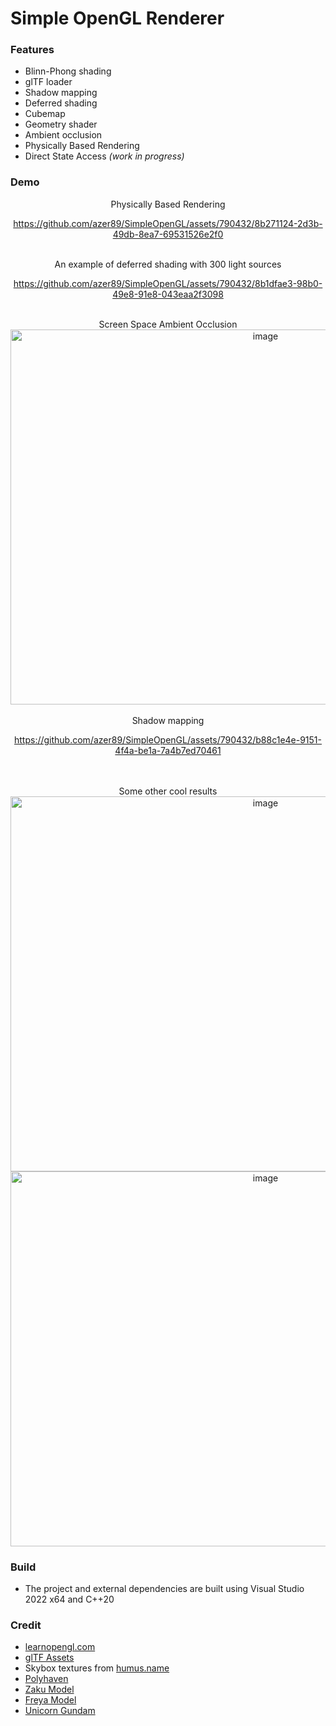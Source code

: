 # Simple OpenGL Renderer

### Features
* Blinn-Phong shading
* glTF loader
* Shadow mapping
* Deferred shading
* Cubemap
* Geometry shader
* Ambient occlusion
* Physically Based Rendering
* Direct State Access <em>(work in progress)</em>

### Demo
<div align="center">
Physically Based Rendering
<br/>


https://github.com/azer89/SimpleOpenGL/assets/790432/8b271124-2d3b-49db-8ea7-69531526e2f0




<br/>
An example of deferred shading with 300 light sources

https://github.com/azer89/SimpleOpenGL/assets/790432/8b1dfae3-98b0-49e8-91e8-043eaa2f3098

<br/>
Screen Space Ambient Occlusion

<img width="800" height="600" alt="image" src="https://github.com/azer89/SimpleOpenGL/assets/790432/a5a9ae9e-a544-469c-b159-90a3bd94ca25">



<br/>
<br/>
Shadow mapping



https://github.com/azer89/SimpleOpenGL/assets/790432/b88c1e4e-9151-4f4a-be1a-7a4b7ed70461




<br/>
<br/>
Some other cool results

<br/>
<img width="800" height="600" alt="image" src="https://github.com/azer89/SimpleOpenGL/assets/790432/9d3efcf9-bea8-4562-a200-db6ace329e85">

<img width="800" height="600" alt="image" src="https://github.com/azer89/SimpleOpenGL/assets/790432/bab88bd1-6a79-4218-b553-32599bed920b">

<!--<img width="400" height="300" alt="PBR" src="https://github.com/azer89/SimpleOpenGL/assets/790432/d4c44a9b-ee31-40cb-94ec-15010058768d">

<img width="400" height="300" alt="PBR" src="https://github.com/azer89/SimpleOpenGL/assets/790432/d9b9ea15-20c3-46c1-8169-9a4599501179">

<img width="400" height="300" alt="PBR" src="https://github.com/azer89/SimpleOpenGL/assets/790432/2205127f-b56c-4b49-a4d9-ea9b1d1b7c52">

<img width="400" height="300" alt="Deferred Shading" src="https://github.com/azer89/SimpleOpenGL/assets/790432/1c01a0ad-c3c3-4374-bc8e-9bd71313e499">

<img width="400" height="300" alt="Skybox" src="https://github.com/azer89/SimpleOpenGL/assets/790432/ae47eeea-0464-442c-85f2-d3223554585a">-->



</div>

### Build
* The project and external dependencies are built using Visual Studio 2022 x64 and C++20

### Credit
* [learnopengl.com](https://learnopengl.com/)
* [glTF Assets](https://github.com/KhronosGroup/glTF-Sample-Assets)
* Skybox textures from [humus.name](https://www.humus.name/index.php?page=Textures)
* [Polyhaven](https://polyhaven.com/)
* [Zaku Model](https://sketchfab.com/3d-models/zaku-ii-730a08b171aa4ac0a43131752150acfb)
* [Freya Model](https://sketchfab.com/3d-models/freya-crescent-6d8eae57c17f4a81a23301ee0afda8cf)
* [Unicorn Gundam](https://sketchfab.com/3d-models/gundam-unicorn-1410ff9dd1c94807a00b8a0936170196)






